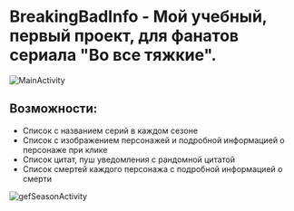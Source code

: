 # BreakingBadInfo - Мой учебный, первый проект, для фанатов сериала "Во все тяжкие".

![MainActivity](https://user-images.githubusercontent.com/104390065/173086304-fc0f7f7c-3528-42ca-ad36-e0ad8bc32336.PNG)

## Возможности:
* Список с названием серий в каждом сезоне
* Список с изображением персонажей и подробной информацией о персонаже при клике
* Список цитат, пуш уведомления с рандомной цитатой
* Список смертей каждого персонажа с подробной информацией о смерти

![gefSeasonActivity](https://user-images.githubusercontent.com/104390065/173088242-41208942-a100-4ae9-975c-2a3e112ce6f2.gif)



